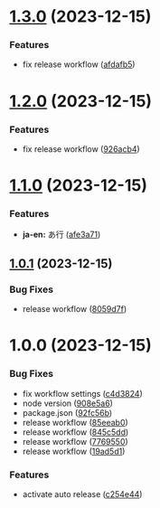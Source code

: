 # [1.3.0](https://github.com/kbkn3/cspell-dict-riichi-mahjong/compare/v1.2.0...v1.3.0) (2023-12-15)


### Features

* fix release workflow ([afdafb5](https://github.com/kbkn3/cspell-dict-riichi-mahjong/commit/afdafb50ed86272bf383a98166d3bf8dcf8cbefc))

# [1.2.0](https://github.com/kbkn3/cspell-dict-riichi-mahjong/compare/v1.1.0...v1.2.0) (2023-12-15)


### Features

* fix release workflow ([926acb4](https://github.com/kbkn3/cspell-dict-riichi-mahjong/commit/926acb4da6813e0a71497f795c35ecb6bd9242c4))

# [1.1.0](https://github.com/kbkn3/cspell-dict-riichi-mahjong/compare/v1.0.1...v1.1.0) (2023-12-15)


### Features

* **ja-en:** あ行 ([afe3a71](https://github.com/kbkn3/cspell-dict-riichi-mahjong/commit/afe3a71a16889dedbddaab0f234df1cc38e646d7))

## [1.0.1](https://github.com/kbkn3/cspell-dict-riichi-mahjong/compare/v1.0.0...v1.0.1) (2023-12-15)


### Bug Fixes

* release workflow ([8059d7f](https://github.com/kbkn3/cspell-dict-riichi-mahjong/commit/8059d7f23c9e185223428adb3b3f00c13ac8400b))

# 1.0.0 (2023-12-15)


### Bug Fixes

* fix workflow settings ([c4d3824](https://github.com/kbkn3/cspell-dict-riichi-mahjong/commit/c4d3824ad838d051e0c7ea499ae727dfb6dc7e04))
* node version ([908e5a6](https://github.com/kbkn3/cspell-dict-riichi-mahjong/commit/908e5a6f16d70d07175574d31b74531ff03e14ac))
* package.json ([92fc56b](https://github.com/kbkn3/cspell-dict-riichi-mahjong/commit/92fc56b8e914a42304fafd5fed43e446aaee7cce))
* release workflow ([85eeab0](https://github.com/kbkn3/cspell-dict-riichi-mahjong/commit/85eeab0c6d945a2bf6dd469143da05690f2f5330))
* release workflow ([845c5dd](https://github.com/kbkn3/cspell-dict-riichi-mahjong/commit/845c5ddac48cc48edc4fcc87bc4973211aa9c2ef))
* release workflow ([7769550](https://github.com/kbkn3/cspell-dict-riichi-mahjong/commit/77695505bf7a2b3a07ef1a6ced886f8452401e59))
* release workflow ([19ad5d1](https://github.com/kbkn3/cspell-dict-riichi-mahjong/commit/19ad5d100e42863b1e5d51f061494bc608b5b95b))


### Features

* activate auto release ([c254e44](https://github.com/kbkn3/cspell-dict-riichi-mahjong/commit/c254e44f0fae48ff3e8e82c1878c44ce21013440))
